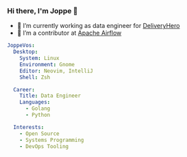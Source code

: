 ### Hi there, I'm Joppe 👋
- 🔭 I’m currently working as data engineer for [DeliveryHero](https://www.deliveryhero.com/)
- 👯 I’m a contributor at [Apache Airflow](https://github.com/apache/airflow)

```yaml
JoppeVos:
  Desktop:
    System: Linux
    Environment: Gnome
    Editor: Neovim, IntelliJ
    Shell: Zsh

  Career:
    Title: Data Engineer
    Languages:
      - Golang
      - Python

  Interests:
    - Open Source
    - Systems Programming
    - DevOps Tooling
```   
<!--
**joppevos/joppevos** is a ✨ _special_ ✨ repository because its `README.md` (this file) appears on your GitHub profile.

Here are some ideas to get you started:

- 🔭 I’m currently working on ...
- 🌱 I’m currently learning ...
- 👯 I’m looking to collaborate on ...
- 🤔 I’m looking for help with ...
- 💬 Ask me about ...
- 📫 How to reach me: ...
- 😄 Pronouns: ...
- ⚡ Fun fact: ...
-->
